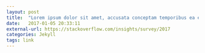 ```yaml
---
layout: post
title:  "Lorem ipsum dolor sit amet, accusata conceptam temporibus ea eum"
date:   2017-01-05 20:33:11
external-url: https://stackoverflow.com/insights/survey/2017
categories: Jekyll
tags: link
---
```

